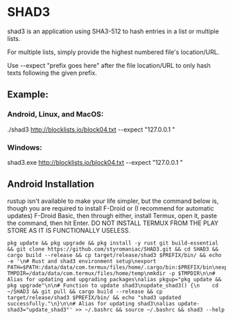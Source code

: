 
# SHAD3

shad3 is an application using SHA3-512 to hash entries in a list or multiple lists.

For multiple lists, simply provide the highest numbered file's location/URL.

Use --expect "prefix goes here" after the file location/URL to only hash texts following the given prefix.

## Example: 

### Android, Linux, and MacOS:
./shad3 http://blocklists.io/block04.txt --expect "127.0.0.1 "

### Windows:
shad3.exe http://blocklists.io/block04.txt --expect "127.0.0.1 "

## Android Installation
rustup isn't available to make your life simpler, but the command below is, though you are required to install F-Droid or (I recommend for automatic updates) F-Droid Basic, then through either, install Termux, open it, paste the command, then hit Enter. DO NOT INSTALL TERMUX FROM THE PLAY STORE AS IT IS FUNCTIONALLY USELESS.
```
pkg update && pkg upgrade && pkg install -y rust git build-essential && git clone https://github.com/styromaniac/SHAD3.git && cd SHAD3 && cargo build --release && cp target/release/shad3 $PREFIX/bin/ && echo -e '\n# Rust and shad3 environment setup\nexport PATH=$PATH:/data/data/com.termux/files/home/.cargo/bin:$PREFIX/bin\nexport TMPDIR=/data/data/com.termux/files/home/temp\nmkdir -p $TMPDIR\n\n# Alias for updating and upgrading packages\nalias pkgup="pkg update && pkg upgrade"\n\n# Function to update shad3\nupdate_shad3() {\n    cd ~/SHAD3 && git pull && cargo build --release && cp target/release/shad3 $PREFIX/bin/ && echo "shad3 updated successfully."\n}\n\n# Alias for updating shad3\nalias update-shad3="update_shad3"' >> ~/.bashrc && source ~/.bashrc && shad3 --help
```

